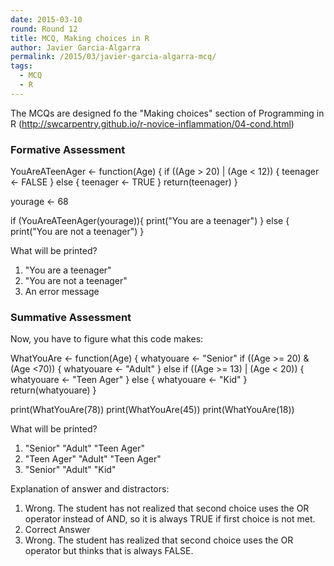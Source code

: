 ```yaml
---
date: 2015-03-10
round: Round 12
title: MCQ, Making choices in R
author: Javier Garcia-Algarra
permalink: /2015/03/javier-garcia-algarra-mcq/
tags:
  - MCQ
  - R
---
```


The MCQs are designed fo the "Making choices" section of Programming in R
(http://swcarpentry.github.io/r-novice-inflammation/04-cond.html)

### Formative Assessment

YouAreATeenAger <- function(Age)
{
  if ((Age > 20) | (Age < 12)) {
    teenager <- FALSE
  } else {
    teenager <- TRUE
  }
  return(teenager)
}

yourage <- 68

if (YouAreATeenAger(yourage)){
  print("You are a teenager")
} else {
  print("You are not a teenager")
}



What will be printed?

1.  "You are a teenager"
2.  "You are not a teenager"
3.  An error message

### Summative Assessment

Now, you have to figure what this code makes:

WhatYouAre <- function(Age)
{
  whatyouare <- "Senior"
  if ((Age >= 20) & (Age <70)) {
    whatyouare <- "Adult"
  }
  else if ((Age >= 13) | (Age < 20)) {
    whatyouare <- "Teen Ager"
  } else {
    whatyouare <- "Kid"
  }
  return(whatyouare)
}

print(WhatYouAre(78))
print(WhatYouAre(45))
print(WhatYouAre(18))



What will be printed?

1.  "Senior" "Adult" "Teen Ager"
2.  "Teen Ager" "Adult" "Teen Ager"
3.  "Senior" "Adult" "Kid"

Explanation of answer and distractors:

1.  Wrong. The student has not realized that second choice uses the OR operator instead of AND, so it is always TRUE if first choice is not met.
2.  Correct Answer
3.  Wrong. The student has realized that second choice uses the OR operator but thinks that is always FALSE.

